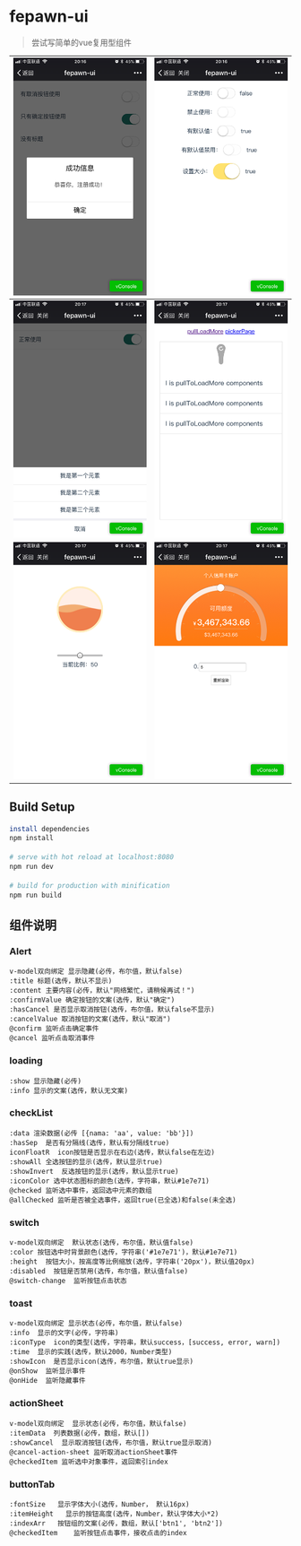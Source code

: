 # fepawn-ui

> 尝试写简单的vue复用型组件



| ![20171228201750](https://github.com/Tetegw/fepawn-ui/blob/master/static/proImage/20171228201750.png) | ![20171228201837](https://github.com/Tetegw/fepawn-ui/blob/master/static/proImage/20171228201837.png) |
| ---------------------------------------- | ---------------------------------------- |
| ![20171228201826](https://github.com/Tetegw/fepawn-ui/blob/master/static/proImage/20171228201826.png) | ![20171228201819](https://github.com/Tetegw/fepawn-ui/blob/master/static/proImage/20171228201819.png) |
| ![20171228201813](https://github.com/Tetegw/fepawn-ui/blob/master/static/proImage/20171228201813.png) | ![20171228201843](https://github.com/Tetegw/fepawn-ui/blob/master/static/proImage/20171228201843.png) |



## Build Setup

```bash
install dependencies
npm install

# serve with hot reload at localhost:8080
npm run dev

# build for production with minification
npm run build
```



## 组件说明

### Alert

```
v-model双向绑定 显示隐藏(必传，布尔值，默认false)
:title 标题(选传，默认不显示)
:content 主要内容(必传，默认"网络繁忙，请稍候再试！")
:confirmValue 确定按钮的文案(选传，默认"确定")
:hasCancel 是否显示取消按钮(选传，布尔值，默认false不显示)
:cancelValue 取消按钮的文案(选传，默认"取消")
@confirm 监听点击确定事件
@cancel 监听点击取消事件
```

### loading

```
:show 显示隐藏(必传)
:info 显示的文案(选传，默认无文案)
```

### checkList

```
:data 渲染数据(必传 [{nama: 'aa', value: 'bb'}])
:hasSep  是否有分隔线(选传，默认有分隔线true)
iconFloatR  icon按钮是否显示在右边(选传，默认false在左边)
:showAll 全选按钮的显示(选传，默认显示true)
:showInvert  反选按钮的显示(选传，默认显示true)
:iconColor 选中状态图标的颜色(选传，字符串，默认#1e7e71)
@checked 监听选中事件，返回选中元素的数组
@allChecked 监听是否被全选事件，返回true(已全选)和false(未全选)
```

### switch

```
v-model双向绑定  默认状态(选传，布尔值，默认值false)
:color 按钮选中时背景颜色(选传，字符串('#1e7e71')，默认#1e7e71)
:height  按钮大小，按高度等比例缩放(选传，字符串('20px')，默认值20px)
:disabled  按钮是否禁用(选传，布尔值，默认值false)
@switch-change  监听按钮点击状态
```

### toast

```
v-model双向绑定 显示状态(必传，布尔值，默认false)
:info  显示的文字(必传，字符串)
:iconType  icon的类型(选传，字符串，默认success，[success, error, warn])
:time  显示的实践(选传，默认2000，Number类型)
:showIcon  是否显示icon(选传，布尔值，默认true显示)
@onShow  监听显示事件
@onHide  监听隐藏事件
```

### actionSheet

```
v-model双向绑定  显示状态(必传，布尔值，默认false)
:itemData  列表数据(必传，数组，默认[])
:showCancel  显示取消按钮(选传，布尔值，默认true显示取消)
@cancel-action-sheet 监听取消actionSheet事件
@checkedItem 监听选中对象事件，返回索引index
```

### buttonTab

```
:fontSize   显示字体大小(选传，Number， 默认16px)
:itemHeight   显示的按钮高度(选传，Number，默认字体大小*2)
:indexArr   按钮组的文案(必传，数组，默认['btn1', 'btn2'])
@checkedItem    监听按钮点击事件，接收点击的index
```




